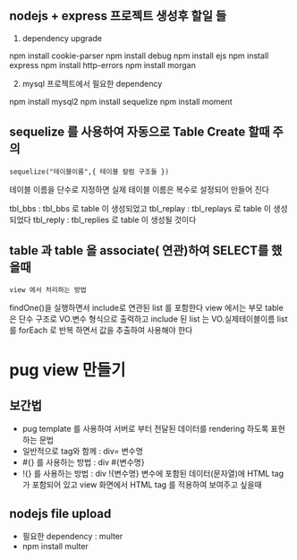## nodejs + express 프로젝트 생성후 할일 들

1. dependency upgrade

npm install cookie-parser
npm install debug
npm install ejs
npm install express
npm install http-errors
npm install morgan

2. mysql 프로젝트에서 필요한 dependency

npm install mysql2
npm install sequelize
npm install moment

## sequelize 를 사용하여 자동으로 Table Create 할때 주의

    sequelize("테이블이름",{ 테이블 칼럼 구조들 })

테이블 이름을 단수로 지정하면 실제 테이블 이름은 복수로 설정되어 만들어 진다

tbl_bbs : tbl_bbs 로 table 이 생성되었고
tbl_replay : tbl_replays 로 table 이 생성 되었다
tbl_reply : tbl_replies 로 table 이 생성될 것이다

## table 과 table 을 associate( 연관)하여 SELECT를 했을때

    view 에서 처리하는 방법

findOne()을 실행하면서 include로 연관된 list 를 포함한다
view 에서는 부모 table 은 단수 구조로 VO.변수 형식으로 출력하고
include 된 list 는 VO.실제테이블이름 list를
forEach 로 반복 하면서 값을 추출하여 사용해야 한다

# pug view 만들기

## 보간법

- pug template 를 사용하여 서버로 부터 전달된 데이터를 rendering 하도록 표현하는 문법
- 일반적으로 tag와 함께 : div= 변수명
- #{} 를 사용하는 방법 : div #{변수명}
- !{} 를 사용하는 방법 : div !{변수명}
  변수에 포함된 데이터(문자열)에 HTML tag 가 포함되어 있고 view 화면에서 HTML tag 를 적용하여 보여주고 싶을때

## nodejs file upload

- 필요한 dependency : multer
- npm install multer
